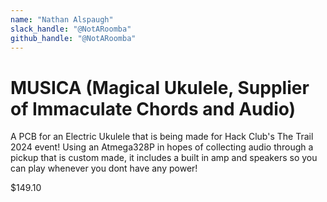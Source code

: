 ```yaml
---
name: "Nathan Alspaugh"
slack_handle: "@NotARoomba"
github_handle: "@NotARoomba"
---
```


# MUSICA (Magical Ukulele, Supplier of Immaculate Chords and Audio)

<!-- Describe your board in 2-3 sentences. What are you making? What will it do? -->
A PCB for an Electric Ukulele that is being made for Hack Club's The Trail 2024 event! Using an Atmega328P in hopes of collecting audio through a pickup that is custom made, it includes a built in amp and speakers so you can play whenever you dont have any power!

<!-- How much is it going to cost? -->
$149.10

<!-- Tell us a little bit about your design process. What were some challenges? What helped? ***Totally optional*** -->

